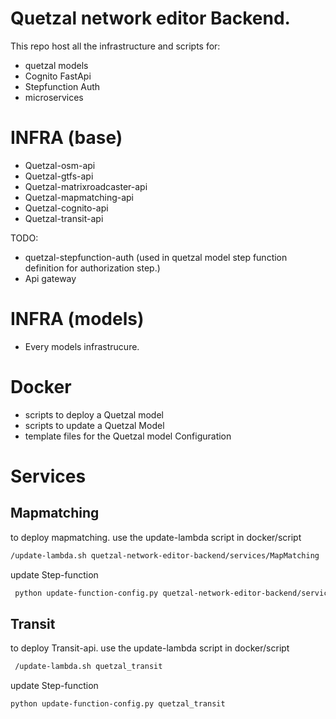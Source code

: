 # Quetzal network editor Backend.

This repo host all the infrastructure and scripts for:
 * quetzal models
 * Cognito FastApi
 * Stepfunction Auth
 * microservices


# INFRA (base)
 * Quetzal-osm-api
 * Quetzal-gtfs-api
 * Quetzal-matrixroadcaster-api
 * Quetzal-mapmatching-api
 * Quetzal-cognito-api
 * Quetzal-transit-api

 TODO:
 * quetzal-stepfunction-auth (used in quetzal model step function definition for authorization step.)
 * Api gateway

# INFRA (models)
 * Every models infrastrucure.

# Docker
 * scripts to deploy a Quetzal model
 * scripts to update a Quetzal Model
 * template files for the Quetzal model Configuration


 # Services

 ## Mapmatching
 
 to deploy mapmatching. use the update-lambda script in docker/script
 
 ```sh
 /update-lambda.sh quetzal-network-editor-backend/services/MapMatching
 ```
 update Step-function
 ```sh
  python update-function-config.py quetzal-network-editor-backend/services/MapMatching
 ```

## Transit 
to deploy Transit-api. use the update-lambda script in docker/script

```sh
 /update-lambda.sh quetzal_transit
 ```
 update Step-function
 ```sh
 python update-function-config.py quetzal_transit
```